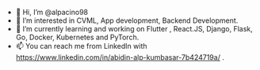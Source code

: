 - 👋 Hi, I’m @alpacino98
- 👀 I’m interested in CVML, App development, Backend Development.
- 🌱 I’m currently learning and working on Flutter , React.JS, Django, Flask, Go, Docker, Kubernetes and PyTorch.
- 📫 You can reach me from LinkedIn with https://www.linkedin.com/in/abidin-alp-kumbasar-7b424719a/ .
